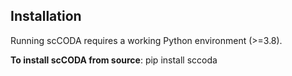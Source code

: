 ## Installation

Running scCODA requires a working Python environment (>=3.8).

**To install scCODA from source**:
    pip install sccoda
